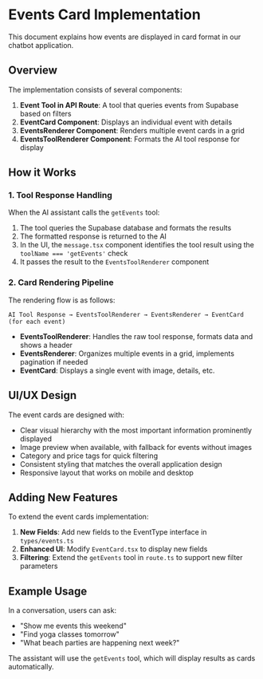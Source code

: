 # Events Card Implementation

This document explains how events are displayed in card format in our chatbot application.

## Overview

The implementation consists of several components:

1. **Event Tool in API Route**: A tool that queries events from Supabase based on filters
2. **EventCard Component**: Displays an individual event with details
3. **EventsRenderer Component**: Renders multiple event cards in a grid
4. **EventsToolRenderer Component**: Formats the AI tool response for display

## How it Works

### 1. Tool Response Handling

When the AI assistant calls the `getEvents` tool:

1. The tool queries the Supabase database and formats the results
2. The formatted response is returned to the AI
3. In the UI, the `message.tsx` component identifies the tool result using the `toolName === 'getEvents'` check
4. It passes the result to the `EventsToolRenderer` component

### 2. Card Rendering Pipeline

The rendering flow is as follows:

```
AI Tool Response → EventsToolRenderer → EventsRenderer → EventCard (for each event)
```

- **EventsToolRenderer**: Handles the raw tool response, formats data and shows a header
- **EventsRenderer**: Organizes multiple events in a grid, implements pagination if needed
- **EventCard**: Displays a single event with image, details, etc.

## UI/UX Design

The event cards are designed with:

- Clear visual hierarchy with the most important information prominently displayed
- Image preview when available, with fallback for events without images
- Category and price tags for quick filtering
- Consistent styling that matches the overall application design
- Responsive layout that works on mobile and desktop

## Adding New Features

To extend the event cards implementation:

1. **New Fields**: Add new fields to the EventType interface in `types/events.ts`
2. **Enhanced UI**: Modify `EventCard.tsx` to display new fields
3. **Filtering**: Extend the `getEvents` tool in `route.ts` to support new filter parameters

## Example Usage

In a conversation, users can ask:
- "Show me events this weekend"
- "Find yoga classes tomorrow"
- "What beach parties are happening next week?" 

The assistant will use the `getEvents` tool, which will display results as cards automatically. 
